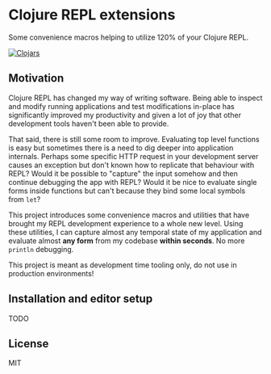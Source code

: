 # Clojure REPL extensions

Some convenience macros helping to utilize 120% of your Clojure REPL.

[![Clojars](https://img.shields.io/clojars/v/replex?style=for-the-badge)](https://clojars.org/replex)

## Motivation

Clojure REPL has changed my way of writing software. Being able to inspect
and modify running applications and test modifications in-place has significantly
improved my productivity and given a lot of joy that other development tools 
haven't been able to provide.

That said, there is still some room to improve. Evaluating top level functions 
is easy but sometimes there is a need to dig deeper into application internals. 
Perhaps some specific HTTP request in your development server causes an 
exception but don't known how to replicate that behaviour with REPL? Would it 
be possible to "capture" the input somehow and then continue debugging the app 
with REPL? Would it be nice to evaluate single forms inside functions but can't 
because they bind some local symbols from `let`?

This project introduces some convenience macros and utilities that have brought
my REPL development experience to a whole new level. Using these utilities, I 
can capture almost any temporal state of my application and evaluate almost 
**any form** from my codebase **within seconds**. No more `println` debugging.

This project is meant as development time tooling only, do not use in production 
environments!

## Installation and editor setup

TODO

## License

MIT

